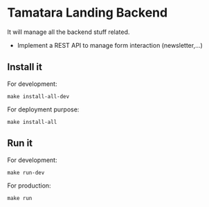 # Tamatara Landing Backend

It will manage all the backend stuff related.

 * Implement a REST API to manage form interaction (newsletter,...)


## Install it

For development:

```shell
make install-all-dev
```

For deployment purpose:

```shell
make install-all
```


## Run it

For development:

```shell
make run-dev
```

For production:

```shell
make run
```